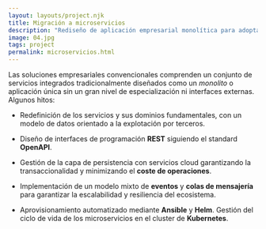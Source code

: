 ```yaml
---
layout: layouts/project.njk
title: Migración a microservicios
description: "Rediseño de aplicación empresarial monolítica para adoptar un modelo basado en microservicios. Gestión de la comunicación distribuida y descentralizada con colas de mensajería y eventos."
image: 04.jpg
tags: project
permalink: microservicios.html
---
```


Las soluciones empresariales convencionales comprenden un conjunto de servicios integrados tradicionalmente diseñados como un *monolito* o aplicación única sin un gran nivel de especialización ni interfaces externas. Algunos hitos:

- Redefinición de los servicios y sus dominios fundamentales, con un modelo de datos orientado a la explotación por terceros.

- Diseño de interfaces de programación **REST** siguiendo el standard **OpenAPI**.

- Gestión de la capa de persistencia con servicios cloud garantizando la transaccionalidad y minimizando el **coste de operaciones**.

- Implementación de un modelo mixto de **eventos** y **colas de mensajería** para garantizar la escalabilidad y resiliencia del ecosistema.

- Aprovisionamiento automatizado mediante **Ansible** y **Helm**. Gestión del ciclo de vida de los microservicios en el cluster de **Kubernetes**.
